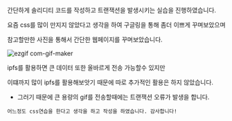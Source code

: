 간단하게 솔리디티 코드를 작성하고 트랜잭션을 발생시키는 실습을 진행하였습니다.

요즘 css를 많이 만지지 않았다고 생각을 하여 구글링을 통해 좀더 이쁘게 꾸며보았으며

참고할만한 사진을 통해서 간단한 웹페이지를 꾸며보았습니다.

![ezgif com-gif-maker](https://user-images.githubusercontent.com/83758624/147934485-f5b5b2d1-0aea-436c-bb3d-398064e2030c.gif)

ipfs를 활용하면 큰 데이터 또한 올바르게 전송 가능할수 있지만

이떄까지 많이 ipfs를 활용해보앗기 때문에 따로 추가적인 활용은 하지 않았습니다.

- 그러기 때문에 큰 용량의 gif를 전송할때에는 트랜잭션 오류가 발생을 합니다.

`어느정도 css연습을 한다고 생각을 하고 작성을 하였습니다. 감사합니다!`
